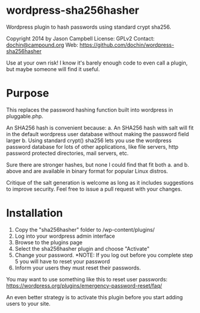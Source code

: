 wordpress-sha256hasher
======================

Wordpress plugin to hash passwords using standard crypt sha256.

Copyright 2014 by Jason Campbell
License: GPLv2
Contact: dochin@campound.org
Web: https://github.com/dochin/wordpress-sha256hasher

Use at your own risk!  I know it's barely enough code to even call a plugin,
but maybe someone will find it useful.

Purpose
=======

This replaces the password hashing function built into wordpress in pluggable.php.

An SHA256 hash is convenient because:
a.	An SHA256 hash with salt will fit in the default wordpress user 
	database without making the password field larger
b.	Using standard crypt() sha256 lets you use the wordpress password
   	database for lots of other applications, like file servers, http
	password protected directories, mail servers, etc.

Sure there are stronger hashes, but none I could find that fit both
a. and b. above and are available in binary format for popular Linux 
distros.   

Critique of the salt generation is welcome as long as it includes 
suggestions to improve security.  Feel free to issue a pull request
with your changes.


Installation
=========================

1. Copy the "sha256hasher" folder to /wp-content/plugins/
2. Log into your wordpress admin interface
3. Browse to the plugins page
4. Select the sha256hasher plugin and choose "Activate"
5. Change your password.
*NOTE: If you log out before you complete step 5 you will have to reset your password
6. Inform your users they must reset their passwords.

You may want to use something like this to reset user passwords:
https://wordpress.org/plugins/emergency-password-reset/faq/

An even better strategy is to activate this plugin before you start adding users to your site.

